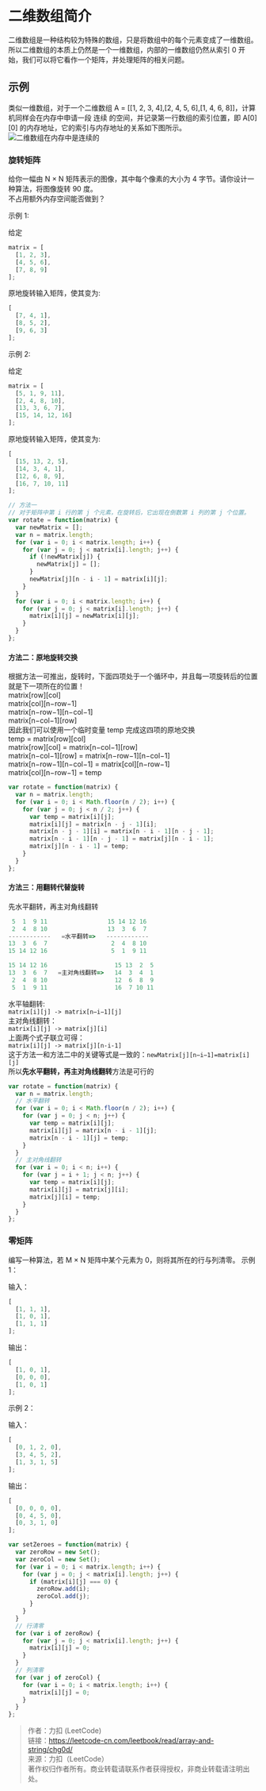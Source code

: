 # 二维数组简介

二维数组是一种结构较为特殊的数组，只是将数组中的每个元素变成了一维数组。  
所以二维数组的本质上仍然是一个一维数组，内部的一维数组仍然从索引 0 开始，我们可以将它看作一个矩阵，并处理矩阵的相关问题。

## 示例

类似一维数组，对于一个二维数组 A = [[1, 2, 3, 4],[2, 4, 5, 6],[1, 4, 6, 8]]，计算机同样会在内存中申请一段 连续 的空间，并记录第一行数组的索引位置，即 A[0][0] 的内存地址，它的索引与内存地址的关系如下图所示。  
![二维数组在内存中是连续的](https://pic.leetcode-cn.com/1600741130-xzcLML-WechatIMG2.png '二维数组在内存中是连续的')

### 旋转矩阵

给你一幅由 N × N 矩阵表示的图像，其中每个像素的大小为 4 字节。请你设计一种算法，将图像旋转 90 度。  
不占用额外内存空间能否做到？

示例 1:

给定

```js
matrix = [
  [1, 2, 3],
  [4, 5, 6],
  [7, 8, 9]
];
```

原地旋转输入矩阵，使其变为:

```js
[
  [7, 4, 1],
  [8, 5, 2],
  [9, 6, 3]
];
```

示例 2:

给定

```js
matrix = [
  [5, 1, 9, 11],
  [2, 4, 8, 10],
  [13, 3, 6, 7],
  [15, 14, 12, 16]
];
```

原地旋转输入矩阵，使其变为:

```js
[
  [15, 13, 2, 5],
  [14, 3, 4, 1],
  [12, 6, 8, 9],
  [16, 7, 10, 11]
];
```

```js
// 方法一
// 对于矩阵中第 i 行的第 j 个元素，在旋转后，它出现在倒数第 i 列的第 j 个位置。
var rotate = function(matrix) {
  var newMatrix = [];
  var n = matrix.length;
  for (var i = 0; i < matrix.length; i++) {
    for (var j = 0; j < matrix[i].length; j++) {
      if (!newMatrix[j]) {
        newMatrix[j] = [];
      }
      newMatrix[j][n - i - 1] = matrix[i][j];
    }
  }
  for (var i = 0; i < matrix.length; i++) {
    for (var j = 0; j < matrix[i].length; j++) {
      matrix[i][j] = newMatrix[i][j];
    }
  }
};
```

#### 方法二：原地旋转交换

根据方法一可推出，旋转时，下面四项处于一个循环中，并且每一项旋转后的位置就是下一项所在的位置！  
matrix[row][col]  
matrix[col][n−row−1]  
matrix[n−row−1][n−col−1]  
matrix[n−col−1][row]  
因此我们可以使用一个临时变量 temp 完成这四项的原地交换  
temp = matrix[row][col]  
matrix[row][col] = matrix[n−col−1][row]  
matrix[n−col−1][row] = matrix[n−row−1][n−col−1]  
matrix[n−row−1][n−col−1] = matrix[col][n−row−1]  
matrix[col][n−row−1] = temp

```js
var rotate = function(matrix) {
  var n = matrix.length;
  for (var i = 0; i < Math.floor(n / 2); i++) {
    for (var j = 0; j < n / 2; j++) {
      var temp = matrix[i][j];
      matrix[i][j] = matrix[n - j - 1][i];
      matrix[n - j - 1][i] = matrix[n - i - 1][n - j - 1];
      matrix[n - i - 1][n - j - 1] = matrix[j][n - i - 1];
      matrix[j][n - i - 1] = temp;
    }
  }
};
```

#### 方法三：用翻转代替旋转

先水平翻转，再主对角线翻转

```js
 5  1  9 11                 15 14 12 16
 2  4  8 10                 13  3  6  7
------------   =水平翻转=>   ------------
13  3  6  7                  2  4  8 10
15 14 12 16                  5  1  9 11

15 14 12 16                   15 13  2  5
13  3  6  7   =主对角线翻转=>   14  3  4  1
 2  4  8 10                   12  6  8  9
 5  1  9 11                   16  7 10 11
```

水平轴翻转:  
`matrix[i][j] -> matrix[n−i−1][j]`  
主对角线翻转：  
`matrix[i][j] -> matrix[j][i]`  
上面两个式子联立可得：  
`matrix[i][j] -> matrix[j][n-i-1]`  
这于方法一和方法二中的关键等式是一致的：`newMatrix[j][n−i−1]=matrix[i][j]`  
所以**先水平翻转，再主对角线翻转**方法是可行的

```js
var rotate = function(matrix) {
  var n = matrix.length;
  // 水平翻转
  for (var i = 0; i < Math.floor(n / 2); i++) {
    for (var j = 0; j < n; j++) {
      var temp = matrix[i][j];
      matrix[i][j] = matrix[n - i - 1][j];
      matrix[n - i - 1][j] = temp;
    }
  }
  // 主对角线翻转
  for (var i = 0; i < n; i++) {
    for (var j = i + 1; j < n; j++) {
      var temp = matrix[i][j];
      matrix[i][j] = matrix[j][i];
      matrix[j][i] = temp;
    }
  }
};
```

### 零矩阵

编写一种算法，若 M × N 矩阵中某个元素为 0，则将其所在的行与列清零。
示例 1：

输入：

```js
[
  [1, 1, 1],
  [1, 0, 1],
  [1, 1, 1]
];
```

输出：

```js
[
  [1, 0, 1],
  [0, 0, 0],
  [1, 0, 1]
];
```

示例 2：

输入：

```js
[
  [0, 1, 2, 0],
  [3, 4, 5, 2],
  [1, 3, 1, 5]
];
```

输出：

```js
[
  [0, 0, 0, 0],
  [0, 4, 5, 0],
  [0, 3, 1, 0]
];
```

```js
var setZeroes = function(matrix) {
  var zeroRow = new Set();
  var zeroCol = new Set();
  for (var i = 0; i < matrix.length; i++) {
    for (var j = 0; j < matrix[i].length; j++) {
      if (matrix[i][j] === 0) {
        zeroRow.add(i);
        zeroCol.add(j);
      }
    }
  }
  // 行清零
  for (var i of zeroRow) {
    for (var j = 0; j < matrix[i].length; j++) {
      matrix[i][j] = 0;
    }
  }
  // 列清零
  for (var j of zeroCol) {
    for (var i = 0; i < matrix.length; i++) {
      matrix[i][j] = 0;
    }
  }
};
```

> 作者：力扣 (LeetCode)  
> 链接：https://leetcode-cn.com/leetbook/read/array-and-string/chg0d/  
> 来源：力扣（LeetCode）  
> 著作权归作者所有。商业转载请联系作者获得授权，非商业转载请注明出处。
